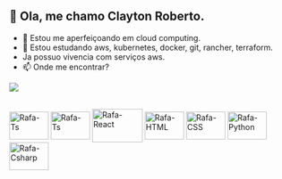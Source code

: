 ## 👋 Ola, me chamo Clayton Roberto.
- 👀 Estou me aperfeiçoando em cloud computing.
- 🌱 Estou estudando aws, kubernetes, docker, git, rancher, terraform.
- Ja possuo vivencia com serviços aws.
- 📫 Onde me encontrar?   

<a href="https://www.linkedin.com/in/claytonroberto" target="_blank"><img src="https://img.shields.io/badge/-LinkedIn-%230077B5?style=for-the-badge&logo=linkedin&logoColor=white" target="_blank"></a>

<div style="display: inline_block"><br>
  <img align="center" alt="Rafa-Ts" height="50" width="70" src="https://thiagobarradas.gallerycdn.vsassets.io/extensions/thiagobarradas/rancher/1.1.7/1569367462170/Microsoft.VisualStudio.Services.Icons.Default">
  <img align="center" alt="Rafa-Ts" height="50" width="70" src="https://i.pinimg.com/originals/eb/07/fd/eb07fd0b5194c9db5bd901fbd885b791.jpg">
  <img align="center" alt="Rafa-React" height="60" width="90" src="https://blog.softexpert.com/wp-content/uploads/2016/03/cobit_itil.jpg">
  <img align="center" alt="Rafa-HTML" height="50" width="70" src="https://www.kindpng.com/picc/m/152-1522129_how-to-manage-and-automate-aws-ebs-snapshots.png">
  <img align="center" alt="Rafa-CSS" height="50" width="70" src="https://preview.redd.it/34xzfc6qi8y41.png?width=800&format=png&auto=webp&s=637e5040c50292ddecdc8c184025113d6ca98381">
  <img align="center" alt="Rafa-Python" height="50" width="70" src="https://img.icons8.com/color/344/kubernetes.png">
  <img align="center" alt="Rafa-Csharp" height="50" width="70" src="https://img.icons8.com/nolan/344/docker.png">
  <img align="right" alt="Rafa-pic" height="150" style="border-radius:50px>
</div>
  
  ##
                                                        
